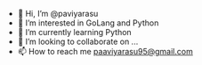 - 👋 Hi, I’m @paviyarasu
- 👀 I’m interested in GoLang and Python
- 🌱 I’m currently learning Python
- 💞️ I’m looking to collaborate on ...
- 📫 How to reach me paaviyarasu95@gmail.com

<!---
paviyarasu/paviyarasu is a ✨ special ✨ repository because its `README.md` (this file) appears on your GitHub profile.
You can click the Preview link to take a look at your changes.
--->
